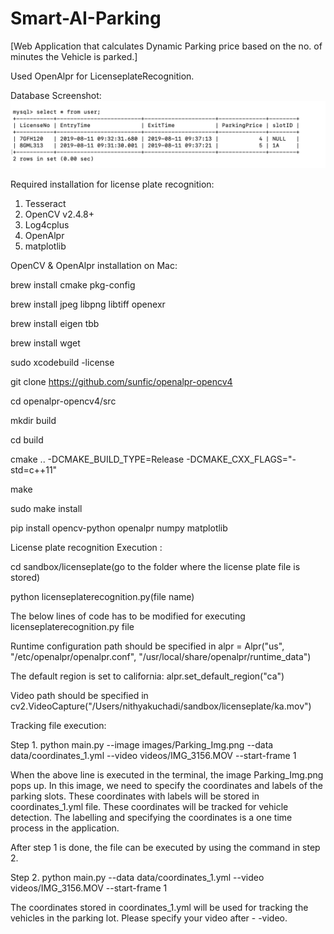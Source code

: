 # Smart-AI-Parking

[Web Application that calculates Dynamic Parking price based on the no. of minutes the Vehicle is parked.]

Used OpenAlpr for LicenseplateRecognition.

Database Screenshot:
![](Screenshots/1.png)

Required installation for license plate recognition:
1. Tesseract
2. OpenCV v2.4.8+ 
3. Log4cplus
4. OpenAlpr
5. matplotlib

OpenCV & OpenAlpr installation on Mac:

brew install cmake pkg-config

brew install jpeg libpng libtiff openexr

brew install eigen tbb

brew install wget

sudo xcodebuild -license

git clone https://github.com/sunfic/openalpr-opencv4

cd openalpr-opencv4/src

mkdir build

cd build

cmake .. -DCMAKE_BUILD_TYPE=Release -DCMAKE_CXX_FLAGS="-std=c++11"

make

sudo make install

pip install opencv-python openalpr numpy matplotlib

License plate recognition Execution :

cd sandbox/licenseplate(go to the folder where the license plate file is stored)

python licenseplaterecognition.py(file name)

The below lines of code has to be modified for executing licenseplaterecognition.py file

Runtime configuration path should be specified in
alpr = Alpr("us", "/etc/openalpr/openalpr.conf", "/usr/local/share/openalpr/runtime_data")

The default region is set to california:
alpr.set_default_region("ca")

Video path should be specified in
cv2.VideoCapture("/Users/nithyakuchadi/sandbox/licenseplate/ka.mov")

Tracking file execution:

Step 1. 
python main.py --image images/Parking_Img.png --data data/coordinates_1.yml --video videos/IMG_3156.MOV --start-frame 1

When the above line is executed in the terminal, the image Parking_Img.png pops up. In this image, we need to specify the coordinates and labels of the parking slots.
These coordinates with labels will be stored in coordinates_1.yml file. These coordinates will be tracked for vehicle detection. The labelling and specifying the coordinates is a one time process in the application.

After step 1 is done, the file can be executed by using the command in step 2.

Step 2.
python main.py --data data/coordinates_1.yml --video videos/IMG_3156.MOV --start-frame 1

The coordinates stored in coordinates_1.yml will be used for tracking the vehicles in the parking lot.
Please specify your video after - -video.
